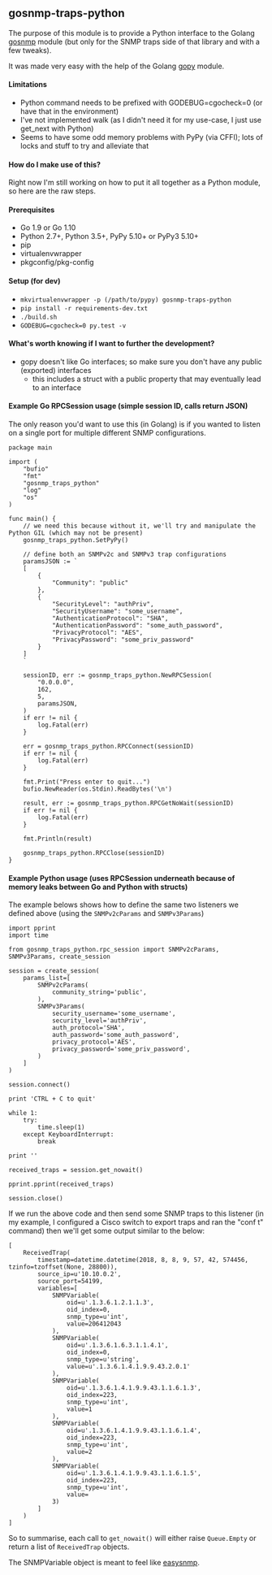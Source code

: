 ## gosnmp-traps-python

The purpose of this module is to provide a Python interface to the Golang [gosnmp](https://github.com/soniah/gosnmp) module (but only for the SNMP traps side of that library and with a few tweaks).

It was made very easy with the help of the Golang [gopy](https://github.com/go-python/gopy) module.

#### Limitations

* Python command needs to be prefixed with GODEBUG=cgocheck=0 (or have that in the environment)
* I've not implemented walk (as I didn't need it for my use-case, I just use get_next with Python)
* Seems to have some odd memory problems with PyPy (via CFFI); lots of locks and stuff to try and alleviate that

#### How do I make use of this?

Right now I'm still working on how to put it all together as a Python module, so here are the raw steps.

#### Prerequisites

* Go 1.9 or Go 1.10
* Python 2.7+, Python 3.5+, PyPy 5.10+ or PyPy3 5.10+
* pip
* virtualenvwrapper
* pkgconfig/pkg-config

#### Setup (for dev)

* ```mkvirtualenvwrapper -p (/path/to/pypy) gosnmp-traps-python``` 
* ```pip install -r requirements-dev.txt```
* ```./build.sh```
* ```GODEBUG=cgocheck=0 py.test -v```

#### What's worth knowing if I want to further the development?

* gopy doesn't like Go interfaces; so make sure you don't have any public (exported) interfaces
    * this includes a struct with a public property that may eventually lead to an interface

#### Example Go RPCSession usage (simple session ID, calls return JSON)

The only reason you'd want to use this (in Golang) is if you wanted to listen on a single port for multiple different SNMP configurations.

```
package main

import (
	"bufio"
	"fmt"
	"gosnmp_traps_python"
	"log"
	"os"
)

func main() {
	// we need this because without it, we'll try and manipulate the Python GIL (which may not be present)
	gosnmp_traps_python.SetPyPy()

	// define both an SNMPv2c and SNMPv3 trap configurations
	paramsJSON := `
	[
		{
			"Community": "public"
		},
		{
			"SecurityLevel": "authPriv",
			"SecurityUsername": "some_username",
			"AuthenticationProtocol": "SHA",
			"AuthenticationPassword": "some_auth_password",
			"PrivacyProtocol": "AES",
			"PrivacyPassword": "some_priv_password"
		}
	]
	`

	sessionID, err := gosnmp_traps_python.NewRPCSession(
		"0.0.0.0",
		162,
		5,
		paramsJSON,
	)
	if err != nil {
		log.Fatal(err)
	}

	err = gosnmp_traps_python.RPCConnect(sessionID)
	if err != nil {
		log.Fatal(err)
	}

	fmt.Print("Press enter to quit...")
	bufio.NewReader(os.Stdin).ReadBytes('\n')

	result, err := gosnmp_traps_python.RPCGetNoWait(sessionID)
	if err != nil {
		log.Fatal(err)
	}

	fmt.Println(result)

	gosnmp_traps_python.RPCClose(sessionID)
}
```

#### Example Python usage (uses RPCSession underneath because of memory leaks between Go and Python with structs)

The example belows shows how to define the same two listeners we defined above (using the `SNMPv2cParams` and `SNMPv3Params`)

```
import pprint
import time

from gosnmp_traps_python.rpc_session import SNMPv2cParams, SNMPv3Params, create_session

session = create_session(
    params_list=[
        SNMPv2cParams(
            community_string='public',
        ),
        SNMPv3Params(
            security_username='some_username',
            security_level='authPriv',
            auth_protocol='SHA',
            auth_password='some_auth_password',
            privacy_protocol='AES',
            privacy_password='some_priv_password',
        )
    ]
)

session.connect()

print 'CTRL + C to quit'

while 1:
    try:
        time.sleep(1)
    except KeyboardInterrupt:
        break

print ''

received_traps = session.get_nowait()

pprint.pprint(received_traps)

session.close()
```

If we run the above code and then send some SNMP traps to this listener (in my example, I configured a Cisco switch to export traps and ran the "conf t" command) then we'll get some output similar to the below:

```
[
    ReceivedTrap(
        timestamp=datetime.datetime(2018, 8, 8, 9, 57, 42, 574456, tzinfo=tzoffset(None, 28800)), 
        source_ip=u'10.10.0.2', 
        source_port=54199, 
        variables=[
            SNMPVariable(
                oid=u'.1.3.6.1.2.1.1.3', 
                oid_index=0, 
                snmp_type=u'int', 
                value=206412043
            ), 
            SNMPVariable(
                oid=u'.1.3.6.1.6.3.1.1.4.1', 
                oid_index=0, 
                snmp_type=u'string', 
                value=u'.1.3.6.1.4.1.9.9.43.2.0.1'
            ), 
            SNMPVariable(
                oid=u'.1.3.6.1.4.1.9.9.43.1.1.6.1.3', 
                oid_index=223, 
                snmp_type=u'int', 
                value=1
            ), 
            SNMPVariable(
                oid=u'.1.3.6.1.4.1.9.9.43.1.1.6.1.4', 
                oid_index=223, 
                snmp_type=u'int', 
                value=2
            ), 
            SNMPVariable(
                oid=u'.1.3.6.1.4.1.9.9.43.1.1.6.1.5', 
                oid_index=223, 
                snmp_type=u'int', 
                value=
            3)
        ]
    )
]
```
 
So to summarise, each call to `get_nowait()` will either raise `Queue.Empty` or return a list of `ReceivedTrap` objects.

The SNMPVariable object is meant to feel like [easysnmp](https://github.com/kamakazikamikaze/easysnmp).
